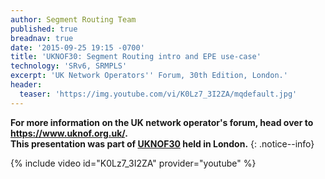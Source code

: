 ```yaml
---
author: Segment Routing Team
published: true
breadnav: true
date: '2015-09-25 19:15 -0700'
title: 'UKNOF30: Segment Routing intro and EPE use-case'
technology: 'SRv6, SRMPLS'
excerpt: 'UK Network Operators'' Forum, 30th Edition, London.'
header:
  teaser: 'https://img.youtube.com/vi/K0Lz7_3I2ZA/mqdefault.jpg'
---
```


**For more information on the UK network operator's forum, head over to <https://www.uknof.org.uk/>.  
This presentation was part of [UKNOF30](https://indico.uknof.org.uk/event/32/) held in London.**
{: .notice--info}  

{% include video id="K0Lz7_3I2ZA" provider="youtube" %}
